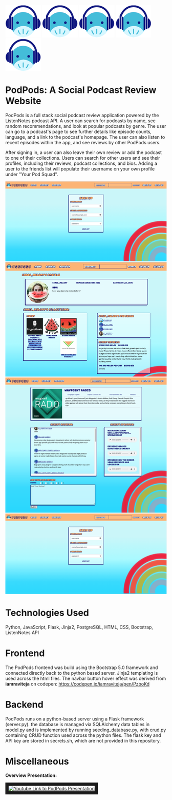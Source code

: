 ![logo] ![logo] ![logo] ![logo] ![logo]
<p></p>

PodPods: A Social Podcast Review Website 
===

PodPods is a full stack social podcast review application powered by the ListenNotes podcast API. A user can search for podcasts by name, see random recommendations, and look at popular podcasts by genre. The user can go to a podcast's page to see further details like episode counts, language, and a link to the podcast's homepage. The user can also listen to recent episodes within the app, and see reviews by other PodPods users.

After signing in, a user can also leave their own review or add the podcast to one of their collections. Users can search for other users and see their profiles, including their reviews, podcast collections, and bios. Adding a user to the friends list will populate their username on your own profile under "Your Pod Squad".

![sign_in]
![user_profile]
![podcast_details]
![signin]

# Technologies Used

Python, JavaScript, Flask, Jinja2, PostgreSQL, HTML, CSS, Bootstrap, ListenNotes API

# Frontend 

The PodPods frontend was build using the Bootstrap 5.0 framework and connected directly back to the python based server. Jinja2 templating is used across the html files. The navbar button hover effect was derived from __iamraviteja__ on codepen: https://codepen.io/iamraviteja/pen/PzboKd

# Backend

PodPods runs on a python-based server using a Flask framework (server.py). the database is managed via  SQLAlchemy data tables in model.py and is implemented by running seeding_database.py, with crud.py containing CRUD function used across the python files. The flask key and API key are stored in secrets.sh, which are not provided in this repository. 

# Miscellaneous

__Overview Presentation:__
<p></p>
<a href="http://www.youtube.com/watch?feature=player_embedded&v=wjypy_4cU9s
" target="_blank"><img src="http://img.youtube.com/vi/wjypy_4cU9s/0.jpg" 
alt="Youtube Link to PodPods Presentation" width="240" height="180" border="10" /></a>


[logo]: https://github.com/mainiwaer/hb-capstone-podpods-app/blob/master/static/images/pod_favicon_new.png 

[sign_in]:https://github.com/mainiwaer/hb-capstone-podpods-app/blob/master/static/images/sign-in.png
[user_profile]:https://github.com/mainiwaer/hb-capstone-podpods-app/blob/master/static/images/user-profile.png
[podcast_details]:https://github.com/mainiwaer/hb-capstone-podpods-app/blob/master/static/images/podcast-details.png
[signin]: https://github.com/mainiwaer/hb-capstone-podpods-app/blob/master/static/images/sign-in.png